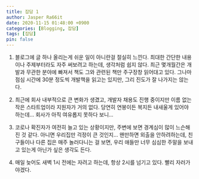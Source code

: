 ```yaml
---
title: 잡담 1
author: Jasper Ra66it
date: 2020-11-15 01:48:00 +0900
categories: [Blogging, 잡담]
tags: [잡담]
pin: false
---
```


1. 블로그에 글 하나 올리는게 쉬운 일이 아니란걸 절실히 느낀다. 최대한 간단한 내용이나 주제부터라도 자주 써보려고 하는데, 생각처럼 쉽지 않다. 최근 몇개월간은 개발과 무관한 분야에 빠져서 책도 그와 관련된 책만 주구장창 읽어대고 있다. 그나마 점심 시간에 30분 정도씩 개발책을 읽고는 있지만, 그리 진도가 잘 나가지는 않는다.

2. 최근에 회사 내부적으로 큰 변화가 생겼고, 개발자 채용도 진행 중이지만 이름 없는 작은 스타트업이라 지원자가 거의 없다. 당연히 연봉이든 복지든 내새울게 있어야 하는데... 회사가 아직 여유롭지 못하다 보니...

3. 코로나 확진자가 여전히 늘고 있는 상황이지만, 주변에 보면 경계심이 많이 느슨해진 것 같다. 아니면 우리집만 걱정이 큰 것인지... 왠만하면 외출을 안하려하는데, 친구들이나 다른 집은 매주 놀러다니는 걸 보면, 우리 애들만 너무 심심한 주말을 보내고 있는게 아닌가 싶은 생각도 든다.

4. 매일 늦어도 새벽 1시 전에는 자려고 하는데, 항상 2시를 넘기고 있다. 빨리 자러가야겠다.